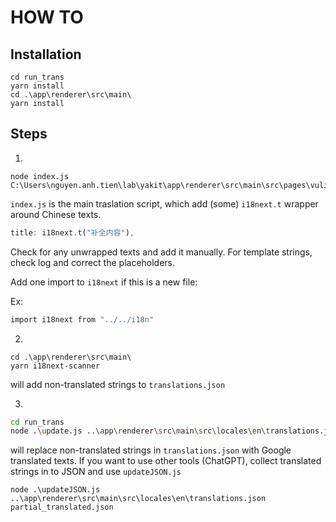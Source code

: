 # HOW TO

## Installation

```
cd run_trans
yarn install
cd .\app\renderer\src\main\
yarn install
```

## Steps

1. 

```
node index.js C:\Users\nguyen.anh.tien\lab\yakit\app\renderer\src\main\src\pages\vulinbox\VulinboxManager.tsx
```

`index.js` is the main traslation script, which add (some) `i18next.t` wrapper around Chinese texts.

```js
title: i18next.t("补全内容"),
```

Check for any unwrapped texts and add it manually. For template strings, check log and correct the placeholders.

Add one import to `i18next` if this is a new file:

Ex: 
```bash
import i18next from "../../i18n"
```

2. 

```
cd .\app\renderer\src\main\
yarn i18next-scanner
```

will add non-translated strings to `translations.json`


3. 

```bash
cd run_trans
node .\update.js ..\app\renderer\src\main\src\locales\en\translations.json
```

will replace non-translated strings in `translations.json` with Google translated texts. If you want to use other tools (ChatGPT), collect translated strings in to JSON and use `updateJSON.js`

```
node .\updateJSON.js ..\app\renderer\src\main\src\locales\en\translations.json partial_translated.json
```